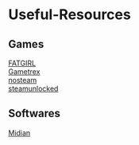 # Useful-Resources

## Games
[FATGIRL](https://fitgirl-repacks.site/)<br />
[Gametrex](https://gametrex.com/)<br />
[nosteam](https://www.nosteam.ro/index.php)<br />
[steamunlocked](https://steamunlocked.net/)<br />

## Softwares
[Midian](https://www.midian.appboxes.co/APPS/)<br />
[]()<br />
[]()<br />
[]()<br />
[]()<br />
[]()<br />
[]()<br />
[]()<br />
[]()<br />
[]()<br />
[]()<br />
[]()<br />
[]()<br />
[]()<br />
[]()<br />
[]()<br />
[]()<br />
[]()<br />
[]()<br />
[]()<br />
[]()<br />
[]()<br />
[]()<br />
[]()<br />
[]()<br />
[]()<br />
[]()<br />
[]()<br />
[]()<br />
[]()<br />
[]()<br />
[]()<br />
[]()<br />
[]()<br />
[]()<br />
[]()<br />
[]()<br />
[]()<br />
[]()<br />
[]()<br />
[]()<br />
[]()<br />
[]()<br />
